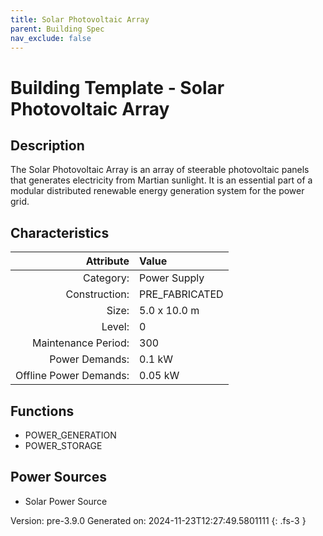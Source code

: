 ```yaml
---
title: Solar Photovoltaic Array
parent: Building Spec
nav_exclude: false
---
```

# Building Template - Solar Photovoltaic Array

## Description
The Solar Photovoltaic Array is an array of steerable photovoltaic panels that generates electricity from Martian sunlight. It is an essential part of a modular distributed renewable energy generation system for the power grid.

## Characteristics

| Attribute      | Value |
|--------:|:------|
|Category:|Power Supply|
|Construction:|PRE_FABRICATED|
|Size:|5.0 x 10.0 m|
|Level:|0|
|Maintenance Period:|300|
|Power Demands:|0.1 kW|
|Offline Power Demands:|0.05 kW|


## Functions
      
- POWER_GENERATION
- POWER_STORAGE


## Power Sources
      
- Solar Power Source


Version: pre-3.9.0 Generated on: 2024-11-23T12:27:49.5801111
{: .fs-3 }